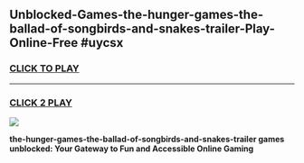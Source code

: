 
## Unblocked-Games-the-hunger-games-the-ballad-of-songbirds-and-snakes-trailer-Play-Online-Free #uycsx
<h3>
<a href="https://us.freeplayer.one?title=the-hunger-games-the-ballad-of-songbirds-and-snakes-trailer&ref=10M">CLICK TO PLAY</a></h3>
<hr>

<h3>
<a href="https://us.freeplayer.one?title=the-hunger-games-the-ballad-of-songbirds-and-snakes-trailer&ref=10M">CLICK 2 PLAY</a>
  
</h3>

<a href="https://us.freeplayer.one?title=the-hunger-games-the-ballad-of-songbirds-and-snakes-trailer&ref=10M"><img src="https://clearcache.store/games.png"></a>


**the-hunger-games-the-ballad-of-songbirds-and-snakes-trailer games unblocked: Your Gateway to Fun and Accessible Online Gaming**
